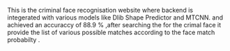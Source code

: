 This is the criminal face recognisation  website where backend is integerated with various  models  like Dlib Shape Predictor and MTCNN. and achieved an accuraccy of  88.9 % ,after searching the for the crimal face it provide the list of various possible matches according to the face match  probabilty .
